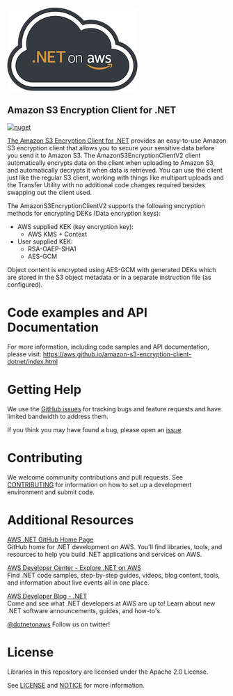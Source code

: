 ![.NET on AWS Banner](./logo.png ".NET on AWS")

## Amazon S3 Encryption Client for .NET

[![nuget](https://img.shields.io/nuget/v/Amazon.Extensions.S3.Encryption.svg)](https://www.nuget.org/packages/Amazon.Extensions.S3.Encryption/)

[The Amazon S3 Encryption Client for .NET](https://www.nuget.org/packages/Amazon.Extensions.S3.Encryption/) provides an easy-to-use Amazon S3 encryption client that allows you to secure your sensitive data before you send it to Amazon S3. The AmazonS3EncryptionClientV2 client automatically encrypts data on the client when uploading to Amazon S3, and automatically decrypts it when data is retrieved. You can use the client just like the regular S3 client, working with things like multipart uploads and the Transfer Utility with no additional code changes required besides swapping out the client used.

The AmazonS3EncryptionClientV2 supports the following encryption methods for encrypting DEKs (Data encryption keys):

* AWS supplied KEK (key encryption key):
  * AWS KMS + Context
* User supplied KEK:
  * RSA-OAEP-SHA1
  * AES-GCM
  
Object content is encrypted using AES-GCM with generated DEKs which are stored in the S3 object metadata or in a separate instruction file (as configured).

# Code examples and API Documentation
 
For more information, including code samples and API documentation, please visit: https://aws.github.io/amazon-s3-encryption-client-dotnet/index.html
 
# Getting Help

We use the [GitHub issues](https://github.com/aws/amazon-s3-encryption-client-dotnet/issues) for tracking bugs and feature requests and have limited bandwidth to address them.

If you think you may have found a bug, please open an [issue](https://github.com/aws/amazon-s3-encryption-client-dotnet/issues/new)

# Contributing

We welcome community contributions and pull requests. See
[CONTRIBUTING](./CONTRIBUTING.md) for information on how to set up a development
environment and submit code.

# Additional Resources

[AWS .NET GitHub Home Page](https://github.com/aws/dotnet)  
GitHub home for .NET development on AWS. You'll find libraries, tools, and resources to help you build .NET applications and services on AWS.

[AWS Developer Center - Explore .NET on AWS](https://aws.amazon.com/developer/language/net/)  
Find .NET code samples, step-by-step guides, videos, blog content, tools, and information about live events all in one place. 

[AWS Developer Blog - .NET](https://aws.amazon.com/blogs/developer/category/programing-language/dot-net/)  
Come and see what .NET developers at AWS are up to! Learn about new .NET software announcements, guides, and how-to's.

[@dotnetonaws](https://twitter.com/dotnetonaws) 
Follow us on twitter!

# License

Libraries in this repository are licensed under the Apache 2.0 License. 

See [LICENSE](./LICENSE) and [NOTICE](./NOTICE) for more information.
